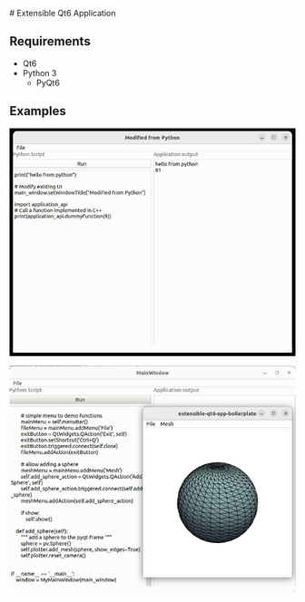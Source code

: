 # Extensible Qt6 Application

## Requirements

- Qt6
- Python 3
  - PyQt6

## Examples

![Alt text](doc/assets/basic_example.jpg "Basic usage")

![Alt text](doc/assets/pyvistaqt_example.jpg "Basic pyvistaqt integration")
